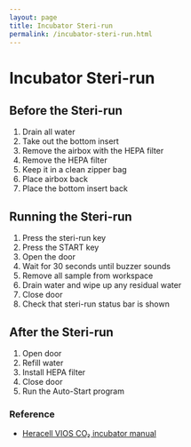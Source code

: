 ```yaml
---
layout: page
title: Incubator Steri-run
permalink: /incubator-steri-run.html
---
```


# Incubator Steri-run

## Before the Steri-run

1. Drain all water
2. Take out the bottom insert
3. Remove the airbox with the HEPA filter
4. Remove the HEPA filter 
5. Keep it in a clean zipper bag
6. Place airbox back
7. Place the bottom insert back

## Running the Steri-run

1. Press the steri-run key
2. Press the START key
3. Open the door 
4. Wait for 30 seconds until buzzer sounds
5. Remove all sample from workspace
6. Drain water and wipe up any residual water
7. Close door
8. Check that steri-run status bar is shown

## After the Steri-run

1. Open door
2. Refill water
3. Install HEPA filter
4. Close door
5. Run the Auto-Start program

### Reference

- [Heracell VIOS CO₂ incubator manual ](/files/incubator-manual.pdf)



